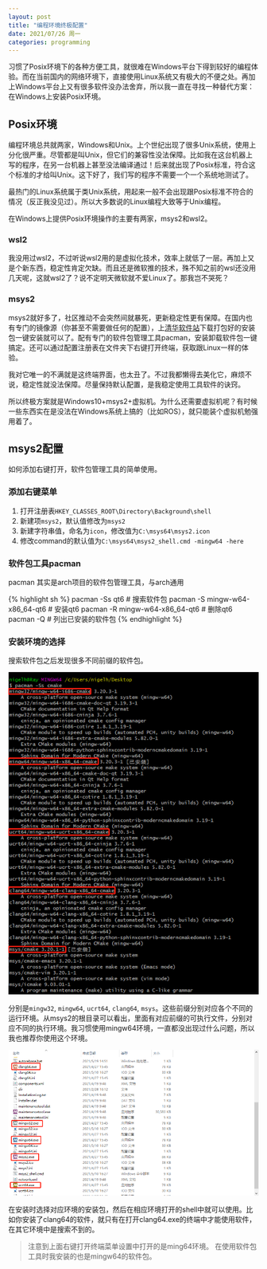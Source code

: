 ```yaml
---
layout: post
title: "编程环境终极配置"
date: 2021/07/26 周一
categories: programming
---
```

习惯了Posix环境下的各种方便工具，就很难在Windows平台下得到较好的编程体验。而在当前国内的网络环境下，直接使用Linux系统又有极大的不便之处。再加上Windows平台上又有很多软件没办法舍弃，所以我一直在寻找一种替代方案：在Windows上安装Posix环境。

## Posix环境
编程环境总共就两家，Windows和Unix。上个世纪出现了很多Unix系统，使用上分化很严重。尽管都是叫Unix，但它们的兼容性没法保障。比如我在这台机器上写的程序，在另一台机器上甚至没法编译通过！后来就出现了Posix标准，符合这个标准的才给叫Unix。这下好了，我们写的程序不需要一个一个系统地测试了。

最热门的Linux系统属于类Unix系统，用起来一般不会出现跟Posix标准不符合的情况（反正我没见过）。所以大多数说的Linux编程大致等于Unix编程。

在Windows上提供Posix环境操作的主要有两家，msys2和wsl2。

### wsl2
我没用过wsl2，不过听说wsl2用的是虚拟化技术，效率上就低了一层。再加上又是个新东西，稳定性肯定欠缺。而且还是微软推的技术，殊不知之前的wsl还没用几天呢，这就wsl2了？说不定明天微软就不爱Linux了。那我岂不哭死？

### msys2
msys2就好多了，社区推动不会突然间就暴死，更新稳定性更有保障。在国内也有专门的镜像源（你甚至不需要做任何的配置），上[清华软件站](https://mirrors.tuna.tsinghua.edu.cn/)下载打包好的安装包一键安装就可以了。配有专门的软件包管理工具pacman，安装卸载软件包一键搞定。还可以通过配置注册表在文件夹下右键打开终端，获取跟Linux一样的体验。

我对它唯一的不满就是这终端界面，也太丑了。不过我都懒得去美化它，麻烦不说，稳定性就没法保障。尽量保持默认配置，是我稳定使用工具软件的诀窍。

所以终极方案就是Windows10+msys2+虚拟机。为什么还需要虚拟机呢？有时候一些东西实在是没法在Windows系统上搞的（比如ROS），就只能装个虚拟机勉强用着了。

## msys2配置
如何添加右键打开，软件包管理工具的简单使用。

### 添加右键菜单
1. 打开注册表`HKEY_CLASSES_ROOT\Directory\Background\shell`
2. 新建项`msys2`，默认值修改为`msys2`
3. 新建字符串值，命名为`icon`，修改值为`C:\msys64\msys2.icon`
4. 修改command的默认值为`C:\msys64\msys2_shell.cmd -mingw64 -here`

### 软件包工具pacman
pacman 其实是arch项目的软件包管理工具，与arch通用

{% highlight sh %}
pacman -Ss qt6 # 搜索软件包
pacman -S mingw-w64-x86_64-qt6 # 安装qt6
pacman -R mingw-w64-x86_64-qt6 # 删除qt6
pacman -Q  # 列出已安装的软件包
{% endhighlight %}

### 安装环境的选择
搜索软件包之后发现很多不同前缀的软件包。

![搜索截图](/assets/imgs/210726-01.png)

分别是`mingw32`, `mingw64`, `ucrt64`, `clang64`, `msys`。这些前缀分别对应各个不同的运行环境。从msys2的根目录可以看出，里面有对应前缀的可执行文件，分别对应不同的执行环境。我习惯使用mingw64环境，一直都没出现过什么问题，所以我也推荐你使用这个环境。

![msys2根目录](/assets/imgs/210726-02.png)

在安装时选择对应环境的安装包，然后在相应环境打开的shell中就可以使用。比如你安装了clang64的软件，就只有在打开clang64.exe的终端中才能使用软件，在其它环境中是搜索不到的。

> 注意到上面右键打开终端菜单设置中打开的是ming64环境。
> 在使用软件包工具时我安装的也是mingw64的软件包。


